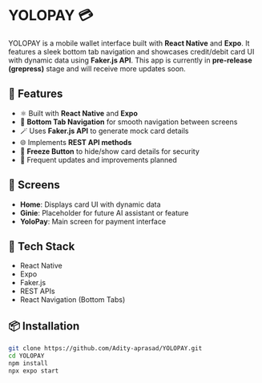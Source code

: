 # YOLOPAY 💳

YOLOPAY is a mobile wallet interface built with **React Native** and **Expo**. It features a sleek bottom tab navigation and showcases credit/debit card UI with dynamic data using **Faker.js API**. This app is currently in **pre-release (grepress)** stage and will receive more updates soon.

## 🚀 Features

- ⚛️ Built with **React Native** and **Expo**
- 🧭 **Bottom Tab Navigation** for smooth navigation between screens
- 🪄 Uses **Faker.js API** to generate mock card details
- 🌐 Implements **REST API methods**
- 🧊 **Freeze Button** to hide/show card details for security
- 🔄 Frequent updates and improvements planned

## 📱 Screens

- **Home**: Displays card UI with dynamic data
- **Ginie**: Placeholder for future AI assistant or feature
- **YoloPay**: Main screen for payment interface

## 🧪 Tech Stack

- React Native
- Expo
- Faker.js
- REST APIs
- React Navigation (Bottom Tabs)

## 📦 Installation

```bash
git clone https://github.com/Adity-aprasad/YOLOPAY.git
cd YOLOPAY
npm install
npx expo start
